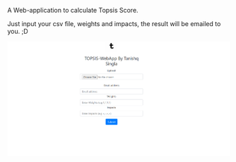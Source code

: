 A Web-application to calculate Topsis Score. 

Just input your csv file, weights and impacts, the result will be emailed to you. ;D

![Topsis](https://github.com/TanishqSingla08/TopsisCalculator/blob/main/Topsis.PNG)
